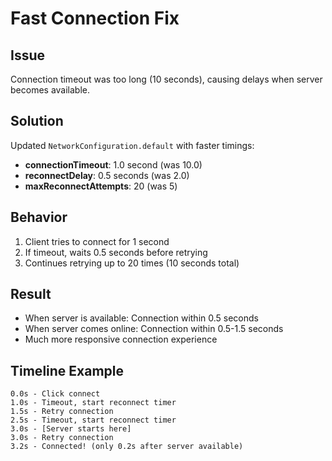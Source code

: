 # Fast Connection Fix

## Issue
Connection timeout was too long (10 seconds), causing delays when server becomes available.

## Solution
Updated `NetworkConfiguration.default` with faster timings:
- **connectionTimeout**: 1.0 second (was 10.0)
- **reconnectDelay**: 0.5 seconds (was 2.0)
- **maxReconnectAttempts**: 20 (was 5)

## Behavior
1. Client tries to connect for 1 second
2. If timeout, waits 0.5 seconds before retrying
3. Continues retrying up to 20 times (10 seconds total)

## Result
- When server is available: Connection within 0.5 seconds
- When server comes online: Connection within 0.5-1.5 seconds
- Much more responsive connection experience

## Timeline Example
```
0.0s - Click connect
1.0s - Timeout, start reconnect timer
1.5s - Retry connection
2.5s - Timeout, start reconnect timer
3.0s - [Server starts here]
3.0s - Retry connection
3.2s - Connected! (only 0.2s after server available)
``` 